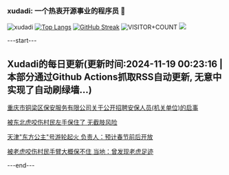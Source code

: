 ### xudadi: 一个热衷开源事业的程序员 👋

![xudadi](https://github-readme-stats-git-masterorgs-github-readme-stats-team.vercel.app/api?username=xudadi)
[![Top Langs](https://github-readme-stats.vercel.app/api/top-langs/?username=xudadi)](https://github.com/anuraghazra/github-readme-stats)
[![GitHub Streak](https://streak-stats.demolab.com?user=xudadi&locale=zh_Hans)](https://git.io/streak-stats)
![VISITOR+COUNT](https://komarev.com/ghpvc/?username=xudadi&label=VISITOR+COUNT)
![](https://raw.githubusercontent.com/xudadi/xudadi/main/assets/github-contribution-grid-snake.svg)


---start---

## Xudadi的每日更新(更新时间:2024-11-19 00:23:16 | 本部分通过Github Actions抓取RSS自动更新, 无意中实现了自动刷绿墙...)

[重庆市铜梁区保安服务有限公司关于公开招聘安保人员(机关单位)的启事](https://www.gongkaoleida.com/article/2198491)

[被东北虎咬伤村民左手保住了 无截肢风险](https://m.163.com/news/article/JHA53TPC053469LG.html)

[天津"东方公主"号游轮起火 负责人：预计春节前后开放](https://m.163.com/news/article/JHA40IMS051492T3.html)

[被老虎咬伤村民手臂大概保不住 当地：曾发现老虎足迹](https://m.163.com/news/article/JHA2437D0530JPVV.html)

---end---

